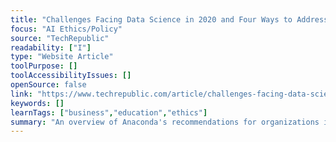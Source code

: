 ```yaml
---
title: "Challenges Facing Data Science in 2020 and Four Ways to Address Them"
focus: "AI Ethics/Policy"
source: "TechRepublic"
readability: ["I"]
type: "Website Article"
toolPurpose: []
toolAccessibilityIssues: []
openSource: false
link: "https://www.techrepublic.com/article/challenges-facing-data-science-in-2020-and-four-ways-to-address-them/"
keywords: []
learnTags: ["business","education","ethics"]
summary: "An overview of Anaconda's recommendations for organizations in their _2020 State of Data Science_ report. "
---
```


